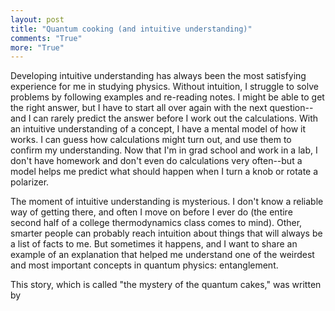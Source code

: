```yaml
---
layout: post
title: "Quantum cooking (and intuitive understanding)"
comments: "True"
more: "True"
---
```


Developing intuitive understanding has always been the most satisfying experience for me in studying physics. Without intuition, I struggle to solve problems by following examples and re-reading notes. I might be able to get the right answer, but I have to start all over again with the next question--and I can rarely predict the answer before I work out the calculations. With an intuitive understanding of a concept, I have a mental model of how it works. I can guess how calculations might turn out, and use them to confirm my understanding. Now that I'm in grad school and work in a lab, I don't have homework and don't even do calculations very often--but a model helps me predict what should happen when I turn a knob or rotate a polarizer. 

The moment of intuitive understanding is mysterious. I don't know a reliable way of getting there, and often I move on before I ever do (the entire second half of a college thermodynamics class comes to mind). Other, smarter people can probably reach intuition about things that will always be a list of facts to me. But sometimes it happens, and I want to share an example of an explanation that helped me understand one of the weirdest and most important concepts in quantum physics: entanglement.

This story, which is called "the mystery of the quantum cakes," was written by 
